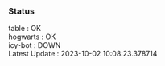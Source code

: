 ### Status


table : OK  
hogwarts : OK  
icy-bot : DOWN  
Latest Update : 2023-10-02 10:08:23.378714
